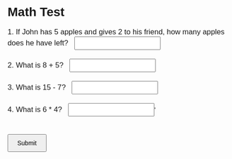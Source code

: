 <!DOCTYPE html>
<html lang="en">
  <head> 
    <meta charset="UTF-8"> 
    <meta name="viewport" content="width=device-width, initial-scale=1.0">
    <title>Math Test</title> 
    <style>
      body { 
        font-family: Arial, sans-serif; margin: 20px;
      } .question {
        margin-bottom: 20px; 
      } 
      label { 
        font-size: 1.2em;
      } input[type="text"] { 
        margin-left: 10px;
        padding: 5px; 
        font-size: 1em;
      } 
      button { 
        margin-top: 20px; 
        padding: 10px 20px; 
        font-size: 1em; 
        cursor: pointer;
      }
      .result {
        margin-top: 20px;
        font-size: 1.2em; 
      } </style> 
  </head>
  <body> 
    <h1>Math Test</h1>
    <form id="mathTest"> 
      <!-- Question 1: Word Problem --> <div class="question">
        <label for="q1">1. If John has 5 apples and gives 2 to his friend, how many apples does he have left?</label> 
        <input type="text" id="q1" name="q1"> 
      </div> <!-- Question 2: Math Symbol (+) --> 
      <div class="question">
        <label for="q2">2. What is 8 + 5?</label>
        <input type="text" id="q2" name="q2">
      </div> 
      <!-- Question 3: Math Symbol (-) --> 
      <div class="question">
        <label for="q3">3. What is 15 - 7?</label> 
        <input type="text" id="q3" name="q3">
      </div> 
      <!-- Question 4: Math Symbol (*) --> 
      <div class="question">
        <label for="q4">4. What is 6 * 4?</label>
        <input type="text" id="q4" name="q4">'
      </div> 
      <!-- Submit Button -->
      <button type="button" onclick="checkAnswers()">Submit</button> 
    </form>
    <div id="result" class="result"></div>
    <script> 
      function checkAnswers() {
        // Get the user's answers
        var q1Answer = document.getElementById('q1').value;
        var q2Answer = document.getElementById('q2').value;
        var q3Answer = document.getElementById('q3').value; 
        var q4Answer = document.getElementById('q4').value;
        // Correct answers 
        var correctAnswers = { 
          q1: "3", 
          q2: "13", 
          q3: "8", 
          q4: "24" 
        };
        var score = 0;
        var feedback = ''; 
        // Check each answer 
        if (q1Answer === correctAnswers.q1) score++; 
        if (q2Answer === correctAnswers.q2) score++;
        if (q3Answer === correctAnswers.q3) score++;
        if (q4Answer === correctAnswers.q4) score++; 
        // Display result 
        if (score === 4) {
          feedback = "Excellent! You got all the answers correct!";
        } else { 
          feedback = "You got " + score + " out of 4 correct.";
        } document.getElementById('result').innerHTML = feedback;
      } 
    </script> 
  </body> 
</html>
